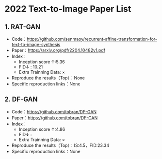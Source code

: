 # 2022 Text-to-Image Paper List

## 1. RAT-GAN

- Code：https://github.com/senmaoy/recurrent-affine-transformation-for-text-to-image-synthesis
- Paper：https://arxiv.org/pdf/2204.10482v1.pdf
- Index：
  - Inception score $\uparrow$:5.36
  - FID$\downarrow$ : 10.21
  - Extra Trainning Data: ×
- Reproduce the results（Top）：None
- Specific reproduction links：None

## 2. DF-GAN

- Code：https://github.com/tobran/DF-GAN
- Paper：https://github.com/tobran/DF-GAN
- Index：
  - Inception score $\uparrow$:4.86
  - FID$\downarrow$ : 
  - Extra Trainning Data: ×
- Reproduce the results（Top）：IS:4.5，FID:23.34
- Specific reproduction links：None